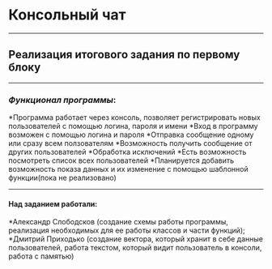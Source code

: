 # Консольный чат
***
## Реализация итогового задания по первому блоку
***
### _Функционал программы_:
*Программа работает через консоль, позволяет регистрировать новых пользователей с помощью логина, пароля и имени
*Вход в программу возможен с помощью логина и пароля
*Отправка сообщение одному или сразу всем ползователям
*Возможность получить сообщение от других пользователей
*Обработка исключений
*Есть возможность посмотреть список всех пользователей
*Планируется добавить возможность показа данных и их изменение с помощью шаблонной функции(пока не реализовано)
***
#### Над заданием работали:
*Александр Слободсков (создание схемы работы программы, реализация необходимых для ее работы классов и части функций);
*Дмитрий Приходько (создание вектора, который хранит в себе данные пользователей, работа текстом, который видит пользователь в консоли, работа с памятью)

